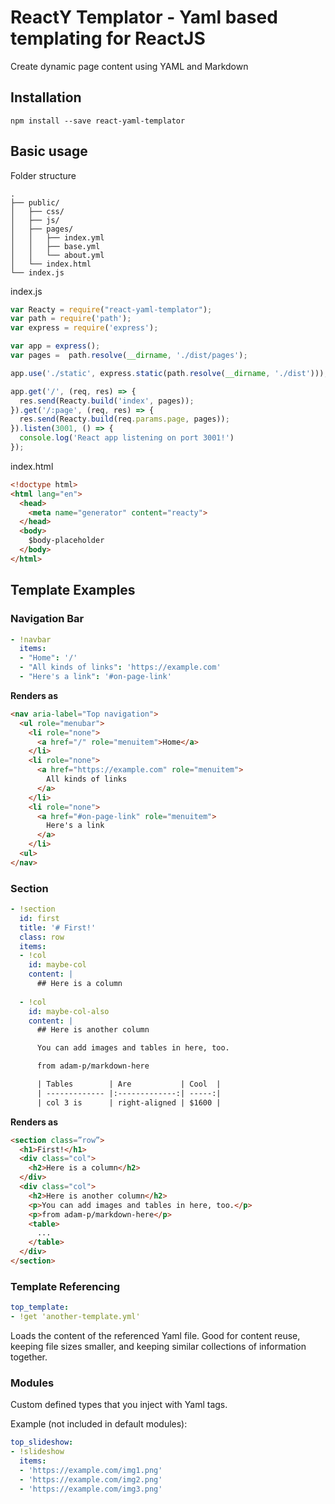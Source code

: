 # ReactY Templator - Yaml based templating for ReactJS

Create dynamic page content using YAML and Markdown

## Installation

```
npm install --save react-yaml-templator
```

## Basic usage

Folder structure

```
.
├── public/
│   ├── css/
│   ├── js/
│   ├── pages/
│   │   ├── index.yml
│   │   ├── base.yml
│   │   └── about.yml
│   └── index.html
└── index.js
```

index.js

```js
var Reacty = require("react-yaml-templator");
var path = require('path');
var express = require('express');

var app = express();
var pages =  path.resolve(__dirname, './dist/pages');

app.use('./static', express.static(path.resolve(__dirname, './dist')));

app.get('/', (req, res) => {
  res.send(Reacty.build('index', pages));
}).get('/:page', (req, res) => {
  res.send(Reacty.build(req.params.page, pages));
}).listen(3001, () => {
  console.log('React app listening on port 3001!')
});
```

index.html

```html
<!doctype html>
<html lang="en">
  <head>
    <meta name="generator" content="reacty">
  </head>
  <body>
    $body-placeholder
  </body>
</html>
```

## Template Examples

### Navigation Bar

```yaml
- !navbar
  items:
  - "Home": '/'
  - "All kinds of links": 'https://example.com'
  - "Here's a link": '#on-page-link'
```

**Renders as**

```html
<nav aria-label="Top navigation">
  <ul role="menubar">
    <li role="none">
      <a href="/" role="menuitem">Home</a>
    </li>
    <li role="none">
      <a href="https://example.com" role="menuitem">
        All kinds of links
      </a>
    </li>
    <li role="none">
      <a href="#on-page-link" role="menuitem">
        Here's a link
      </a>
    </li>
  <ul>
</nav>
```

### Section

```yaml
- !section
  id: first
  title: '# First!'
  class: row
  items:
  - !col
    id: maybe-col
    content: |
      ## Here is a column
      
  - !col
    id: maybe-col-also
    content: |
      ## Here is another column

      You can add images and tables in here, too.

      from adam-p/markdown-here

      | Tables        | Are           | Cool  |
      | ------------- |:-------------:| -----:|
      | col 3 is      | right-aligned | $1600 |
```

**Renders as**

```html
<section class=”row”>
  <h1>First!</h1>
  <div class="col">
    <h2>Here is a column</h2>
  </div>
  <div class="col">
    <h2>Here is another column</h2>
    <p>You can add images and tables in here, too.</p>
    <p>from adam-p/markdown-here</p>
    <table>
      ...
    </table>
  </div>
</section>
```

### Template Referencing

```yaml
top_template:
- !get 'another-template.yml'
```

Loads the content of the referenced Yaml file. Good for content reuse, keeping file sizes smaller, and keeping similar collections of information together.

### Modules

Custom defined types that you inject with Yaml tags.

Example (not included in default modules):

```yaml
top_slideshow:
- !slideshow
  items:
  - 'https://example.com/img1.png'
  - 'https://example.com/img2.png'
  - 'https://example.com/img3.png'
```